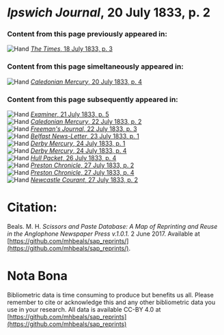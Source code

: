 # *Ipswich Journal*, 20 July 1833, p. 2  
  
### Content from this page previously appeared in:  
![Hand](http://scissorsandpaste.net/wp-content/uploads/2017/06/smallhandpointer.png) [*The Times*, 18 July 1833, p. 3](https://mhbeals.github.io/sap_html/The-Times/The-Times-18-July-1833-p-3)  
  
### Content from this page simeltaneously appeared in:  
![Hand](http://scissorsandpaste.net/wp-content/uploads/2017/06/smallhandpointer.png) [*Caledonian Mercury*, 20 July 1833, p. 4](https://mhbeals.github.io/sap_html/Caledonian-Mercury/Caledonian-Mercury-20-July-1833-p-4)  
  
### Content from this page subsequently appeared in:  
![Hand](http://scissorsandpaste.net/wp-content/uploads/2017/06/smallhandpointer.png) [*Examiner*, 21 July 1833, p. 5](https://mhbeals.github.io/sap_html/Examiner/Examiner-21-July-1833-p-5)  
![Hand](http://scissorsandpaste.net/wp-content/uploads/2017/06/smallhandpointer.png) [*Caledonian Mercury*, 22 July 1833, p. 2](https://mhbeals.github.io/sap_html/Caledonian-Mercury/Caledonian-Mercury-22-July-1833-p-2)  
![Hand](http://scissorsandpaste.net/wp-content/uploads/2017/06/smallhandpointer.png) [*Freeman's Journal*, 22 July 1833, p. 3](https://mhbeals.github.io/sap_html/Freeman's-Journal/Freeman's-Journal-22-July-1833-p-3)  
![Hand](http://scissorsandpaste.net/wp-content/uploads/2017/06/smallhandpointer.png) [*Belfast News-Letter*, 23 July 1833, p. 1](https://mhbeals.github.io/sap_html/Belfast-News-Letter/Belfast-News-Letter-23-July-1833-p-1)  
![Hand](http://scissorsandpaste.net/wp-content/uploads/2017/06/smallhandpointer.png) [*Derby Mercury*, 24 July 1833, p. 1](https://mhbeals.github.io/sap_html/Derby-Mercury/Derby-Mercury-24-July-1833-p-1)  
![Hand](http://scissorsandpaste.net/wp-content/uploads/2017/06/smallhandpointer.png) [*Derby Mercury*, 24 July 1833, p. 4](https://mhbeals.github.io/sap_html/Derby-Mercury/Derby-Mercury-24-July-1833-p-4)  
![Hand](http://scissorsandpaste.net/wp-content/uploads/2017/06/smallhandpointer.png) [*Hull Packet*, 26 July 1833, p. 4](https://mhbeals.github.io/sap_html/Hull-Packet/Hull-Packet-26-July-1833-p-4)  
![Hand](http://scissorsandpaste.net/wp-content/uploads/2017/06/smallhandpointer.png) [*Preston Chronicle*, 27 July 1833, p. 2](https://mhbeals.github.io/sap_html/Preston-Chronicle/Preston-Chronicle-27-July-1833-p-2)  
![Hand](http://scissorsandpaste.net/wp-content/uploads/2017/06/smallhandpointer.png) [*Preston Chronicle*, 27 July 1833, p. 4](https://mhbeals.github.io/sap_html/Preston-Chronicle/Preston-Chronicle-27-July-1833-p-4)  
![Hand](http://scissorsandpaste.net/wp-content/uploads/2017/06/smallhandpointer.png) [*Newcastle Courant*, 27 July 1833, p. 2](https://mhbeals.github.io/sap_html/Newcastle-Courant/Newcastle-Courant-27-July-1833-p-2)  


# Citation: 

Beals. M. H. *Scissors and Paste Database: A Map of Reprinting and Reuse in the Anglophone Newspaper Press v.1.0.1.* 2 June 2017. Available at [https://github.com/mhbeals/sap_reprints/](https://github.com/mhbeals/sap_reprints/). 

# Nota Bona

Bibliometric data is time consuming to produce but benefits us all. Please remember to cite or acknowledge this and any other bibliometric data you use in your research. All data is available CC-BY 4.0 at [https://github.com/mhbeals/sap_reprints](https://github.com/mhbeals/sap_reprints)
